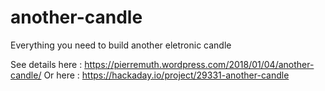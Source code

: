 # another-candle
Everything you need to build another eletronic candle

See details here :
https://pierremuth.wordpress.com/2018/01/04/another-candle/
Or here :
https://hackaday.io/project/29331-another-candle

